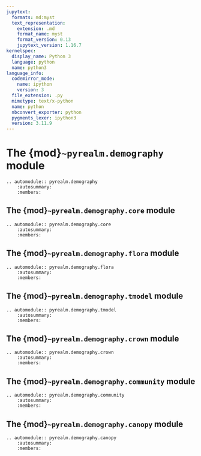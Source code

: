 ```yaml
---
jupytext:
  formats: md:myst
  text_representation:
    extension: .md
    format_name: myst
    format_version: 0.13
    jupytext_version: 1.16.7
kernelspec:
  display_name: Python 3
  language: python
  name: python3
language_info:
  codemirror_mode:
    name: ipython
    version: 3
  file_extension: .py
  mimetype: text/x-python
  name: python
  nbconvert_exporter: python
  pygments_lexer: ipython3
  version: 3.11.9
---
```


# The {mod}`~pyrealm.demography` module

```{eval-rst}
.. automodule:: pyrealm.demography
    :autosummary:
    :members:
```

## The {mod}`~pyrealm.demography.core` module

```{eval-rst}
.. automodule:: pyrealm.demography.core
    :autosummary:
    :members:
```

## The {mod}`~pyrealm.demography.flora` module

```{eval-rst}
.. automodule:: pyrealm.demography.flora
    :autosummary:
    :members:
```

## The {mod}`~pyrealm.demography.tmodel` module

```{eval-rst}
.. automodule:: pyrealm.demography.tmodel
    :autosummary:
    :members:
```

## The {mod}`~pyrealm.demography.crown` module

```{eval-rst}
.. automodule:: pyrealm.demography.crown
    :autosummary:
    :members:
```

## The {mod}`~pyrealm.demography.community` module

```{eval-rst}
.. automodule:: pyrealm.demography.community
    :autosummary:
    :members:
```

## The {mod}`~pyrealm.demography.canopy` module

```{eval-rst}
.. automodule:: pyrealm.demography.canopy
    :autosummary:
    :members:
```
